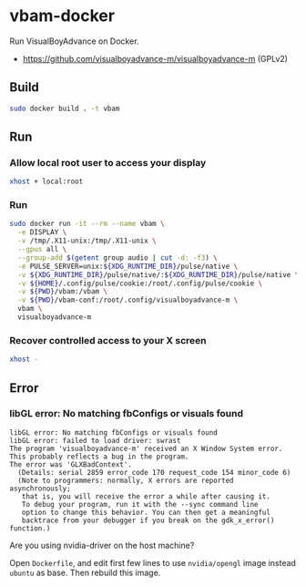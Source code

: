 # vbam-docker
Run VisualBoyAdvance on Docker.

- https://github.com/visualboyadvance-m/visualboyadvance-m (GPLv2)

## Build

```sh
sudo docker build . -t vbam
```


## Run

### Allow local root user to access your display
```sh
xhost + local:root
```

### Run
```sh
sudo docker run -it --rm --name vbam \
  -e DISPLAY \
  -v /tmp/.X11-unix:/tmp/.X11-unix \
  --gpus all \
  --group-add $(getent group audio | cut -d: -f3) \
  -e PULSE_SERVER=unix:${XDG_RUNTIME_DIR}/pulse/native \
  -v ${XDG_RUNTIME_DIR}/pulse/native/:${XDG_RUNTIME_DIR}/pulse/native \
  -v ${HOME}/.config/pulse/cookie:/root/.config/pulse/cookie \
  -v ${PWD}/vbam:/vbam \
  -v ${PWD}/vbam-conf:/root/.config/visualboyadvance-m \
  vbam \
  visualboyadvance-m
```

### Recover controlled access to your X screen
```sh
xhost -
```

## Error
### libGL error: No matching fbConfigs or visuals found
```
libGL error: No matching fbConfigs or visuals found
libGL error: failed to load driver: swrast
The program 'visualboyadvance-m' received an X Window System error.
This probably reflects a bug in the program.
The error was 'GLXBadContext'.
  (Details: serial 2859 error_code 170 request_code 154 minor_code 6)
  (Note to programmers: normally, X errors are reported asynchronously;
   that is, you will receive the error a while after causing it.
   To debug your program, run it with the --sync command line
   option to change this behavior. You can then get a meaningful
   backtrace from your debugger if you break on the gdk_x_error() function.)
```

Are you using nvidia-driver on the host machine?

Open `Dockerfile`, and edit first few lines to use `nvidia/opengl` image instead `ubuntu` as base.
Then rebuild this image.
